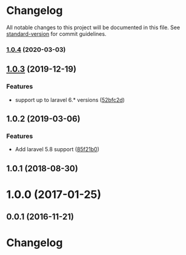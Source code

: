 # Changelog

All notable changes to this project will be documented in this file. See [standard-version](https://github.com/conventional-changelog/standard-version) for commit guidelines.

### [1.0.4](https://github.com/tequilarapido/restrict-access/compare/v1.0.3...v1.0.4) (2020-03-03)

<a name="1.0.3"></a>
## [1.0.3](https://github.com/tequilarapido/restrict-access/compare/v1.0.2...v1.0.3) (2019-12-19)


### Features

* support up to laravel 6.* versions ([52bfc2d](https://github.com/tequilarapido/restrict-access/commit/52bfc2d))



<a name="1.0.2"></a>
## 1.0.2 (2019-03-06)


### Features

* Add laravel 5.8 support ([85f21b0](https://github.com/tequilarapido/restrict-access/commit/85f21b0))



<a name="1.0.1"></a>
## 1.0.1 (2018-08-30)



<a name="1.0.0"></a>
# 1.0.0 (2017-01-25)



<a name="0.0.1"></a>
## 0.0.1 (2016-11-21)



# Changelog
